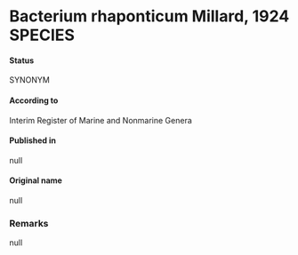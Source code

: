 # Bacterium rhaponticum Millard, 1924 SPECIES

#### Status
SYNONYM

#### According to
Interim Register of Marine and Nonmarine Genera

#### Published in
null

#### Original name
null

### Remarks
null